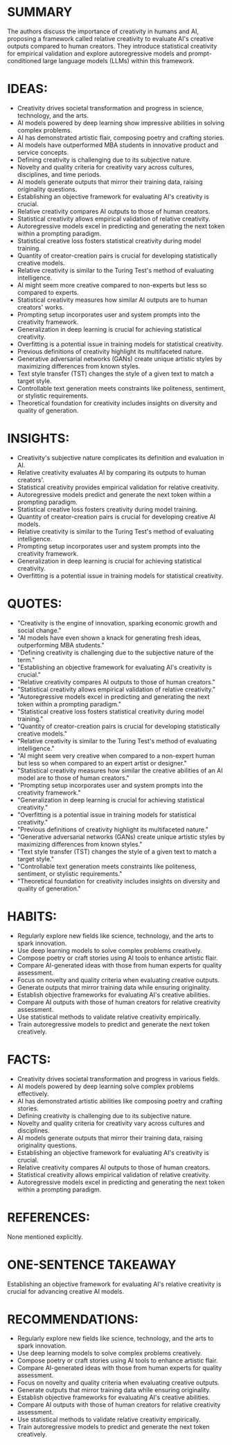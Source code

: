 # SUMMARY
The authors discuss the importance of creativity in humans and AI, proposing a framework called relative creativity to evaluate AI's creative outputs compared to human creators. They introduce statistical creativity for empirical validation and explore autoregressive models and prompt-conditioned large language models (LLMs) within this framework.

# IDEAS:
- Creativity drives societal transformation and progress in science, technology, and the arts.
- AI models powered by deep learning show impressive abilities in solving complex problems.
- AI has demonstrated artistic flair, composing poetry and crafting stories.
- AI models have outperformed MBA students in innovative product and service concepts.
- Defining creativity is challenging due to its subjective nature.
- Novelty and quality criteria for creativity vary across cultures, disciplines, and time periods.
- AI models generate outputs that mirror their training data, raising originality questions.
- Establishing an objective framework for evaluating AI's creativity is crucial.
- Relative creativity compares AI outputs to those of human creators.
- Statistical creativity allows empirical validation of relative creativity.
- Autoregressive models excel in predicting and generating the next token within a prompting paradigm.
- Statistical creative loss fosters statistical creativity during model training.
- Quantity of creator-creation pairs is crucial for developing statistically creative models.
- Relative creativity is similar to the Turing Test's method of evaluating intelligence.
- AI might seem more creative compared to non-experts but less so compared to experts.
- Statistical creativity measures how similar AI outputs are to human creators' works.
- Prompting setup incorporates user and system prompts into the creativity framework.
- Generalization in deep learning is crucial for achieving statistical creativity.
- Overfitting is a potential issue in training models for statistical creativity.
- Previous definitions of creativity highlight its multifaceted nature.
- Generative adversarial networks (GANs) create unique artistic styles by maximizing differences from known styles.
- Text style transfer (TST) changes the style of a given text to match a target style.
- Controllable text generation meets constraints like politeness, sentiment, or stylistic requirements.
- Theoretical foundation for creativity includes insights on diversity and quality of generation.

# INSIGHTS:
- Creativity's subjective nature complicates its definition and evaluation in AI.
- Relative creativity evaluates AI by comparing its outputs to human creators'.
- Statistical creativity provides empirical validation for relative creativity.
- Autoregressive models predict and generate the next token within a prompting paradigm.
- Statistical creative loss fosters creativity during model training.
- Quantity of creator-creation pairs is crucial for developing creative AI models.
- Relative creativity is similar to the Turing Test's method of evaluating intelligence.
- Prompting setup incorporates user and system prompts into the creativity framework.
- Generalization in deep learning is crucial for achieving statistical creativity.
- Overfitting is a potential issue in training models for statistical creativity.

# QUOTES:
- "Creativity is the engine of innovation, sparking economic growth and social change."
- "AI models have even shown a knack for generating fresh ideas, outperforming MBA students."
- "Defining creativity is challenging due to the subjective nature of the term."
- "Establishing an objective framework for evaluating AI's creativity is crucial."
- "Relative creativity compares AI outputs to those of human creators."
- "Statistical creativity allows empirical validation of relative creativity."
- "Autoregressive models excel in predicting and generating the next token within a prompting paradigm."
- "Statistical creative loss fosters statistical creativity during model training."
- "Quantity of creator-creation pairs is crucial for developing statistically creative models."
- "Relative creativity is similar to the Turing Test's method of evaluating intelligence."
- "AI might seem very creative when compared to a non-expert human but less so when compared to an expert artist or designer."
- "Statistical creativity measures how similar the creative abilities of an AI model are to those of human creators."
- "Prompting setup incorporates user and system prompts into the creativity framework."
- "Generalization in deep learning is crucial for achieving statistical creativity."
- "Overfitting is a potential issue in training models for statistical creativity."
- "Previous definitions of creativity highlight its multifaceted nature."
- "Generative adversarial networks (GANs) create unique artistic styles by maximizing differences from known styles."
- "Text style transfer (TST) changes the style of a given text to match a target style."
- "Controllable text generation meets constraints like politeness, sentiment, or stylistic requirements."
- "Theoretical foundation for creativity includes insights on diversity and quality of generation."

# HABITS:
- Regularly explore new fields like science, technology, and the arts to spark innovation.
- Use deep learning models to solve complex problems creatively.
- Compose poetry or craft stories using AI tools to enhance artistic flair.
- Compare AI-generated ideas with those from human experts for quality assessment.
- Focus on novelty and quality criteria when evaluating creative outputs.
- Generate outputs that mirror training data while ensuring originality.
- Establish objective frameworks for evaluating AI's creative abilities.
- Compare AI outputs with those of human creators for relative creativity assessment.
- Use statistical methods to validate relative creativity empirically.
- Train autoregressive models to predict and generate the next token creatively.

# FACTS:
- Creativity drives societal transformation and progress in various fields.
- AI models powered by deep learning solve complex problems effectively.
- AI has demonstrated artistic abilities like composing poetry and crafting stories.
- Defining creativity is challenging due to its subjective nature.
- Novelty and quality criteria for creativity vary across cultures and disciplines.
- AI models generate outputs that mirror their training data, raising originality questions.
- Establishing an objective framework for evaluating AI's creativity is crucial.
- Relative creativity compares AI outputs to those of human creators.
- Statistical creativity allows empirical validation of relative creativity.
- Autoregressive models excel in predicting and generating the next token within a prompting paradigm.

# REFERENCES:
None mentioned explicitly.

# ONE-SENTENCE TAKEAWAY
Establishing an objective framework for evaluating AI's relative creativity is crucial for advancing creative AI models.

# RECOMMENDATIONS:
- Regularly explore new fields like science, technology, and the arts to spark innovation.
- Use deep learning models to solve complex problems creatively.
- Compose poetry or craft stories using AI tools to enhance artistic flair.
- Compare AI-generated ideas with those from human experts for quality assessment.
- Focus on novelty and quality criteria when evaluating creative outputs.
- Generate outputs that mirror training data while ensuring originality.
- Establish objective frameworks for evaluating AI's creative abilities.
- Compare AI outputs with those of human creators for relative creativity assessment.
- Use statistical methods to validate relative creativity empirically.
- Train autoregressive models to predict and generate the next token creatively.